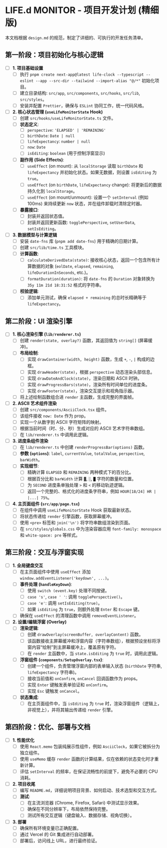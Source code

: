 # LIFE.d MONITOR - 项目开发计划 (精细版)

本文档根据 `design.md` 的规范，制定了详细的、可执行的开发任务清单。

## 第一阶段：项目初始化与核心逻辑

- [ ] **1. 项目基础设置**
    - [ ] 执行 `pnpm create next-app@latest life-clock --typescript --eslint --app --src-dir --tailwind --import-alias "@/*"` 初始化项目。
    - [ ] 建立目录结构: `src/app`, `src/components`, `src/hooks`, `src/lib`, `src/styles`。
    - [ ] 安装并配置 `Prettier`，确保与 `ESLint` 协同工作，统一代码风格。

- [ ] **2. 核心状态管理 (`useLifeMonitorState` Hook)**
    - [ ] 创建 `src/hooks/useLifeMonitorState.ts` 文件。
    - [ ] **状态定义**:
        - [ ] `perspective`: `'ELAPSED' | 'REMAINING'`
        - [ ] `birthDate`: `Date | null`
        - [ ] `lifeExpectancy`: `number | null`
        - [ ] `now`: `Date`
        - [ ] `isEditing`: `boolean` (用于控制浮窗显示)
    - [ ] **副作用 (Side Effects)**:
        - [ ] `useEffect` (on mount): 从 `localStorage` 读取 `birthDate` 和 `lifeExpectancy` 并初始化状态。如果无数据，则设置 `isEditing` 为 `true`。
        - [ ] `useEffect` (on `birthDate`, `lifeExpectancy` change): 将更新后的数据持久化到 `localStorage`。
        - [ ] `useEffect` (on mount/unmount): 设置一个 `setInterval` (例如 100ms) 来持续更新 `now` 状态，并在组件卸载时清除定时器。
    - [ ] **暴露接口**:
        - [ ] 封装并返回状态值。
        - [ ] 封装并返回更新函数: `togglePerspective`, `setUserData`, `setIsEditing`。

- [ ] **3. 数据模型与计算逻辑**
    - [ ] 安装 `date-fns` 库 (`pnpm add date-fns`) 用于精确的日期计算。
    - [ ] 创建 `src/lib/time.ts` 工具模块。
    - [ ] **计算函数**:
        - [ ] `calculateDerivedData(state)`: 接收核心状态，返回一个包含所有计算数据的对象 (`eolDate`, `elapsed`, `remaining`, `lifeDurationInSeconds`, etc.)。
        - [ ] `formatDuration(duration)`: 将 `date-fns` 的 `Duration` 对象转换为 `35y 11m 21d 18:31:52` 格式的字符串。
    - [ ] **校验逻辑**:
        - [ ] 添加单元测试，确保 `elapsed + remaining` 的总时长精确等于 `lifeExpectancy`。

## 第二阶段：UI 渲染引擎

- [ ] **1. 核心渲染引擎 (`lib/renderer.ts`)**
    - [ ] 创建 `render(state, overlay?)` 函数，其返回值为 `string[]` (屏幕缓冲)。
    - [ ] **布局绘制**:
        - [ ] 实现 `drawContainer(width, height)` 函数，生成 `+`, `-`, `|` 构成的边框。
        - [ ] 实现 `drawHeader(state)`，根据 `perspective` 动态渲染头部信息。
        - [ ] 实现 `drawDateAndClock(state)`，渲染日期和 ASCII 时钟。
        - [ ] 实现 `drawProgressBars(state)`，渲染所有时间单位的进度条。
        - [ ] 实现 `drawFooter(state)`，渲染交互提示和视角指示器。
    - [ ] 将上述绘制函数组合进 `render` 主函数，生成完整的界面帧。

- [ ] **2. ASCII 艺术组件渲染**
    - [ ] 创建 `src/components/AsciiClock.tsx` 组件。
    - [ ] 该组件接收 `now: Date` 作为 prop。
    - [ ] 实现一个从数字到 ASCII 字符矩阵的映射。
    - [ ] 根据当前时间（时、分、秒）生成对应的 ASCII 艺术字符串数组。
    - [ ] 在 `lib/renderer.ts` 中调用此逻辑。

- [ ] **3. 进度条组件渲染**
    - [ ] 在 `lib/renderer.ts` 中创建 `renderProgressBar(options)` 函数。
    - [ ] **参数 (`options`)**: `label`, `currentValue`, `totalValue`, `perspective`, `barWidth`。
    - [ ] **实现细节**:
        - [ ] 精确计算 `ELAPSED` 和 `REMAINING` 两种模式下的百分比。
        - [ ] 根据百分比和 `barWidth` 计算 `▓`, `░`, `█` 字符的数量和位置。
        - [ ] 为 `SECOND` 进度条单独处理 `>` 和 `<` 的移动轨迹逻辑。
        - [ ] 返回一个完整的、格式化的进度条字符串，例如 `HOUR[18/24] HR | |...| 75%`。

- [ ] **4. 主页面组件 (`src/app/page.tsx`)**
    - [ ] 在组件中调用 `useLifeMonitorState` Hook 获取最新状态。
    - [ ] 将状态传递给 `render` 引擎函数，获取屏幕缓冲。
    - [ ] 使用 `<pre>` 标签和 `join('\n')` 将字符串数组渲染到页面。
    - [ ] 在 `src/styles/globals.css` 中为渲染容器应用 `font-family: monospace` 和 `white-space: pre` 等样式。

## 第三阶段：交互与浮窗实现

- [ ] **1. 全局键盘交互**
    - [ ] 在主页面组件中使用 `useEffect` 添加 `window.addEventListener('keydown', ...)`。
    - [ ] **事件处理 (`handleKeyDown`)**:
        - [ ] 使用 `switch (event.key)` 处理不同按键。
        - [ ] `case 's'`, `case ' '`: 调用 `togglePerspective()`。
        - [ ] `case 'e'`: 调用 `setIsEditing(true)`。
        - [ ] 如果 `isEditing` 为 `true`，则额外处理 `Enter` 和 `Escape` 键。
    - [ ] 确保在 `useEffect` 的清理函数中调用 `removeEventListener`。

- [ ] **2. 设置/编辑浮窗 (Overlay)**
    - [ ] **渲染逻辑**:
        - [ ] 创建 `drawOverlay(screenBuffer, overlayContent)` 函数。
        - [ ] 该函数接收主屏幕缓冲和浮窗内容（字符串数组），根据预设坐标将浮窗内容“绘制”到主屏幕缓冲上，覆盖原有字符。
        - [ ] 在 `render` 主函数中，当 `state.isEditing` 为 `true` 时，调用此逻辑。
    - [ ] **浮窗组件 (`components/SetupOverlay.tsx`)**:
        - [ ] 创建一个组件，负责管理浮窗内部的表单输入状态 (`birthDate` 字符串, `lifeExpectancy` 字符串)。
        - [ ] 接收当前值和 `onConfirm`, `onCancel` 回调函数作为 props。
        - [ ] 实现 `Enter` 键触发表单验证和 `onConfirm`。
        - [ ] 实现 `Esc` 键触发 `onCancel`。
    - [ ] **状态集成**:
        - [ ] 在主页面组件中，当 `isEditing` 为 `true` 时，渲染浮窗组件（逻辑上，非视觉上），并将其输出传递给 `render` 引擎。

## 第四阶段：优化、部署与文档

- [ ] **1. 性能优化**
    - [ ] 使用 `React.memo` 包装纯展示性组件，例如 `AsciiClock`，如果它被拆分为独立组件。
    - [ ] 使用 `useMemo` 缓存 `render` 函数的计算结果，仅在依赖的状态变化时才重新计算。
    - [ ] 评估 `setInterval` 的频率，在保证流畅性的前提下，避免不必要的 CPU 消耗。

- [ ] **2. 项目收尾**
    - [ ] 编写 `README.md`，详细说明项目背景、如何启动、技术选型和交互方式。
    - [ ] **测试**:
        - [ ] 在主流浏览器 (Chrome, Firefox, Safari) 中测试显示效果。
        - [ ] 确保在不同分辨率下，布局依然保持完整。
        - [ ] 测试所有交互逻辑（键盘输入、数据存储、视角切换）。

- [ ] **3. 部署**
    - [ ] 确保所有环境变量已正确配置。
    - [ ] 通过 Vercel 的 Git 集成进行自动部署。
    - [ ] 部署后，访问线上 URL，进行最终验证。
